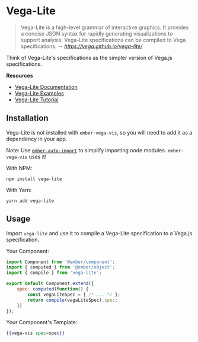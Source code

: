 # Vega-Lite

> Vega-Lite is a high-level grammar of interactive graphics. It provides a concise JSON syntax for rapidly generating visualizations to support analysis. Vega-Lite specifications can be compiled to Vega specifications.
> -- <cite>https://vega.github.io/vega-lite/</cite>

Think of Vega-Lite's specifications as the simpler version of Vega.js specifications.

**Resources**

* [Vega-Lite Documentation](https://vega.github.io/vega-lite/docs/)
* [Vega-Lite Examples](https://vega.github.io/vega-lite/examples/)
* [Vega-Lite Tutorial](https://vega.github.io/vega-lite/tutorials/getting_started.html)

## Installation

Vega-Lite is not installed with `ember-vega-vis`, so you will need to add it as a dependency in your app.

Note: Use [`ember-auto-import`](https://github.com/ef4/ember-auto-import) to simplify importing node modules. `ember-vega-vis` uses it!

With NPM:
```
npm install vega-lite
```

With Yarn:
```
yarn add vega-lite
```

## Usage

Import `vega-lite` and use it to compile a Vega-Lite specification to a Vega.js specification.

Your Component:
```javascript
import Component from '@ember/component';
import { computed } from '@ember/object';
import { compile } from 'vega-lite';

export default Component.extend({
    spec: computed(function() {
        const vegaLiteSpec = { /* ... */ };
        return compile(vegaLiteSpec).spec;
    })
});
```

Your Component's Template:
```hbs
{{vega-vis spec=spec}}
```
